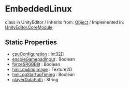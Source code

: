 # EmbeddedLinux
class in UnityEditor
 / Inherits from: <a href="https://docs.unity3d.com/6000.0/Documentation/ScriptReference/Object.html">Object</a> / Implemented in: <a href="https://docs.unity3d.com/6000.0/Documentation/ScriptReference/UnityEditor.CoreModule.html">UnityEditor.CoreModule</a>
## Static Properties
- <a href="https://docs.unity3d.com/6000.0/Documentation/ScriptReference/EmbeddedLinux-cpuConfiguration.html">cpuConfiguration</a> : Int32[]
- <a href="https://docs.unity3d.com/6000.0/Documentation/ScriptReference/EmbeddedLinux-enableGamepadInput.html">enableGamepadInput</a> : Boolean
- <a href="https://docs.unity3d.com/6000.0/Documentation/ScriptReference/EmbeddedLinux-forceSRGBBlit.html">forceSRGBBlit</a> : Boolean
- <a href="https://docs.unity3d.com/6000.0/Documentation/ScriptReference/EmbeddedLinux-hmiLoadingImage.html">hmiLoadingImage</a> : Texture2D
- <a href="https://docs.unity3d.com/6000.0/Documentation/ScriptReference/EmbeddedLinux-hmiLogStartupTiming.html">hmiLogStartupTiming</a> : Boolean
- <a href="https://docs.unity3d.com/6000.0/Documentation/ScriptReference/EmbeddedLinux-playerDataPath.html">playerDataPath</a> : String
